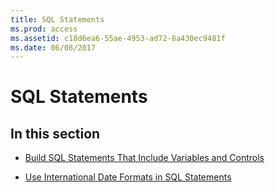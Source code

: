 ```yaml
---
title: SQL Statements
ms.prod: access
ms.assetid: c18d6ea6-55ae-4953-ad72-8a430ec9481f
ms.date: 06/08/2017
---
```



# SQL Statements

## In this section


- [Build SQL Statements That Include Variables and Controls](build-sql-statements-that-include-variables-and-controls.md)
    
- [Use International Date Formats in SQL Statements](use-international-date-formats-in-sql-statements.md)
    

